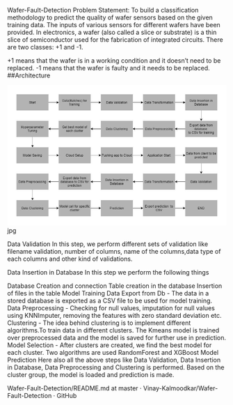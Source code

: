 Wafer-Fault-Detection
Problem Statement:
To build a classification methodology to predict the quality of wafer sensors based on the given training data. The inputs of various sensors for different wafers have been provided. In electronics, a wafer (also called a slice or substrate) is a thin slice of semiconductor used for the fabrication of integrated circuits. There are two classes: +1 and -1.

+1 means that the wafer is in a working condition and it doesn’t need to be replaced.
-1 means that the wafer is faulty and it needs to be replaced.
##Architecture

![](https://github.com/singhrahulbrijesh/Thyroid-Detection-main/blob/master/Thyroid-Detection-main/Images/architecture.jpg)jpg

Data Validation
In this step, we perform different sets of validation like filename validation, number of columns, name of the columns,data type of each columns and other kind of validations.

Data Insertion in Database
In this step we perform the following things

Database Creation and connection
Table creation in the database
Insertion of files in the table
Model Training
Data Export from Db - The data in a stored database is exported as a CSV file to be used for model training.
Data Preprocessing - Checking for null values, imputation for null values using KNNImputer, removing the features with zero standard deviation etc.
Clustering - The idea behind clustering is to implement different algorithms.To train data in different clusters. The Kmeans model is trained over preprocessed data and the model is saved for further use in prediction.
Model Selection - After clusters are created, we find the best model for each cluster. Two algorithms are used RandomForest and XGBoost
Model Prediction
Here also all the above steps like Data Validation, Data Insertion in Database, Data Preprocessing and Clustering is performed. Based on the cluster group, the model is loaded and prediction is made.

Wafer-Fault-Detection/README.md at master · Vinay-Kalmoodkar/Wafer-Fault-Detection · GitHub
